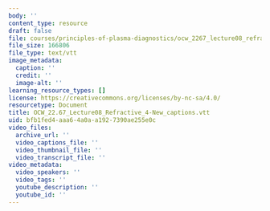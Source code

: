 ```yaml
---
body: ''
content_type: resource
draft: false
file: courses/principles-of-plasma-diagnostics/ocw_2267_lecture08_refractive_4-new_captions.vtt
file_size: 166806
file_type: text/vtt
image_metadata:
  caption: ''
  credit: ''
  image-alt: ''
learning_resource_types: []
license: https://creativecommons.org/licenses/by-nc-sa/4.0/
resourcetype: Document
title: OCW_22.67_Lecture08_Refractive_4-New_captions.vtt
uid: bfb1fed4-aaa6-4a0a-a192-7390ae255e0c
video_files:
  archive_url: ''
  video_captions_file: ''
  video_thumbnail_file: ''
  video_transcript_file: ''
video_metadata:
  video_speakers: ''
  video_tags: ''
  youtube_description: ''
  youtube_id: ''
---
```

